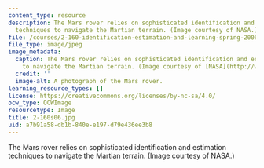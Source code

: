 ```yaml
---
content_type: resource
description: The Mars rover relies on sophisticated identification and estimation
  techniques to navigate the Martian terrain. (Image courtesy of NASA.)
file: /courses/2-160-identification-estimation-and-learning-spring-2006/a7b91a58db1b840ee197d79e436ee3b8_2-160s06.jpg
file_type: image/jpeg
image_metadata:
  caption: The Mars rover relies on sophisticated identification and estimation techniques
    to navigate the Martian terrain. (Image courtesy of [NASA](http://www.nasa.gov/).)
  credit: ''
  image-alt: A photograph of the Mars rover.
learning_resource_types: []
license: https://creativecommons.org/licenses/by-nc-sa/4.0/
ocw_type: OCWImage
resourcetype: Image
title: 2-160s06.jpg
uid: a7b91a58-db1b-840e-e197-d79e436ee3b8
---
```

The Mars rover relies on sophisticated identification and estimation techniques to navigate the Martian terrain. (Image courtesy of NASA.)